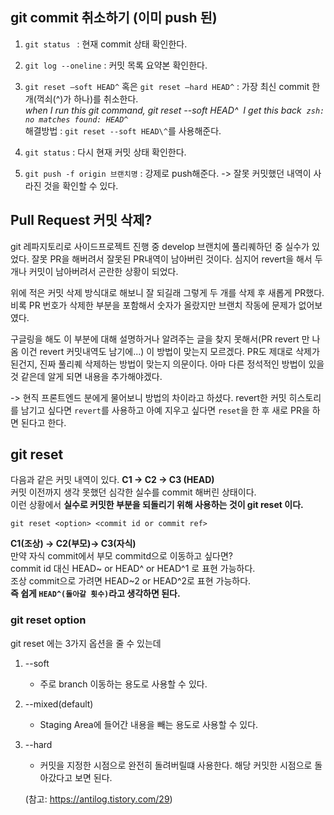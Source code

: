 ## git commit 취소하기 (이미 push 된)

1.  `git status ` : 현재 commit 상태 확인한다.
2.  `git log --oneline` : 커밋 목록 요약본 확인한다.
3.  `git reset —soft HEAD^` 혹은 `git reset —hard HEAD^` : 가장 최신 commit 한개(꺽쇠(^)가 하나)를 취소한다.
    <br>_when I run this git command, git reset --soft HEAD^ 
    I get this back  `zsh: no matches found: HEAD^`_
    <br>해결방법 : `git reset --soft HEAD\^`를 사용해준다.

4.  `git status` : 다시 현재 커밋 상태 확인한다.
5.  `git push -f origin 브랜치명` : 강제로 push해준다. -> 잘못 커밋했던 내역이 사라진 것을 확인할 수 있다.

## Pull Request 커밋 삭제?

git 레파지토리로 사이드프로젝트 진행 중
develop 브랜치에 풀리퀘하던 중 실수가 있었다. 잘못 PR을 해버려서 잘못된 PR내역이 남아버린 것이다. 심지어 revert을 해서 두개나 커밋이 남아버려서 곤란한 상황이 되었다.

위에 적은 커밋 삭제 방식대로 해보니 잘 되길래 그렇게 두 개를 삭제 후 새롭게 PR했다. 비록 PR 번호가 삭제한 부분을 포함해서 숫자가 올랐지만 브랜치 작동에 문제가 없어보였다.

구글링을 해도 이 부분에 대해 설명하거나 알려주는 글을 찾지 못해서(PR revert 만 나옴 이건 revert 커밋내역도 남기에...) 이 방법이 맞는지 모르겠다.
PR도 제대로 삭제가 된건지, 진짜 풀리퀘 삭제하는 방법이 맞는지 의문이다. 아마 다른 정석적인 방법이 있을 것 같은데 알게 되면 내용을 추가해야겠다.

-> 현직 프론트엔드 분에게 물어보니 방법의 차이라고 하셨다. revert한 커밋 히스토리를 남기고 싶다면 `revert`를 사용하고 아예 지우고 싶다면 `reset`을 한 후 새로 PR을 하면 된다고 한다.

## git reset

다음과 같은 커밋 내역이 있다.
**C1 -> C2 -> C3 (HEAD)**
<br>커밋 이전까지 생각 못했던 심각한 실수를 commit 해버린 상태이다.
<br>이런 상황에서 **실수로 커밋한 부분을 되돌리기 위해 사용하는 것이 git reset 이다.**

```
git reset <option> <commit id or commit ref>
```

**C1(조상) -> C2(부모)-> C3(자식)**
<br>만약 자식 commit에서 부모 commitd으로 이동하고 싶다면?
<br>commit id 대신 HEAD~ or HEAD^ or HEAD^1 로 표현 가능하다.
<br>조상 commit으로 가려면 HEAD~2 or HEAD^2로 표현 가능하다.
<br>**즉 쉽게 `HEAD^(돌아갈 횟수)`라고 생각하면 된다.**

### git reset option

git reset 에는 3가지 옵션을 줄 수 있는데

1. --soft
   - 주로 branch 이동하는 용도로 사용할 수 있다.
2. --mixed(default)
   - Staging Area에 들어간 내용을 빼는 용도로 사용할 수 있다.
3. --hard

   - 커밋을 지정한 시점으로 완전히 돌려버릴떄 사용한다. 해당 커밋한 시점으로 돌아갔다고 보면 된다.

   (참고: https://antilog.tistory.com/29)
